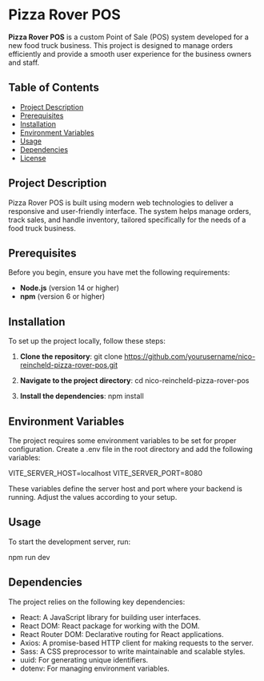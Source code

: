 # Pizza Rover POS

**Pizza Rover POS** is a custom Point of Sale (POS) system developed for a new food truck business. This project is designed to manage orders efficiently and provide a smooth user experience for the business owners and staff.

## Table of Contents

- [Project Description](#project-description)
- [Prerequisites](#prerequisites)
- [Installation](#installation)
- [Environment Variables](#environment-variables)
- [Usage](#usage)
- [Dependencies](#dependencies)
- [License](#license)

## Project Description

Pizza Rover POS is built using modern web technologies to deliver a responsive and user-friendly interface. The system helps manage orders, track sales, and handle inventory, tailored specifically for the needs of a food truck business.

## Prerequisites

Before you begin, ensure you have met the following requirements:

- **Node.js** (version 14 or higher)
- **npm** (version 6 or higher)

## Installation

To set up the project locally, follow these steps:

1. **Clone the repository**:
   git clone https://github.com/yourusername/nico-reincheld-pizza-rover-pos.git

2. **Navigate to the project directory**:
   cd nico-reincheld-pizza-rover-pos

3. **Install the dependencies**:
   npm install

## Environment Variables

The project requires some environment variables to be set for proper configuration. Create a .env file in the root directory and add the following variables:

VITE_SERVER_HOST=localhost
VITE_SERVER_PORT=8080

These variables define the server host and port where your backend is running. Adjust the values according to your setup.

## Usage

To start the development server, run:

npm run dev

## Dependencies

The project relies on the following key dependencies:

- React: A JavaScript library for building user interfaces.
- React DOM: React package for working with the DOM.
- React Router DOM: Declarative routing for React applications.
- Axios: A promise-based HTTP client for making requests to the server.
- Sass: A CSS preprocessor to write maintainable and scalable styles.
- uuid: For generating unique identifiers.
- dotenv: For managing environment variables.
